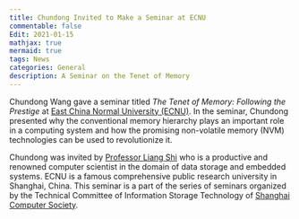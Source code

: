 ```yaml
---
title: Chundong Invited to Make a Seminar at ECNU
commentable: false
Edit: 2021-01-15
mathjax: true
mermaid: true
tags: News
categories: General
description: A Seminar on the Tenet of Memory
---
```


<p>Chundong Wang gave a seminar titled <i>The Tenet of Memory: Following the Prestige</i> at <a href="https://www.ecnu.edu.cn/" target="_blank">East China Normal University (ECNU)</a>. In the seminar, Chundong presented why the conventional memory hierarchy plays an important role in a computing system and how the promising non-volatile memory (NVM) technologies can be used to revolutionize it.</p>

<p>Chundong was invited by <a href="https://faculty.ecnu.edu.cn/_s16/sl2_13905/main.psp">Professor Liang Shi</a> who is a productive and renowned computer scientist in the domain of data storage and embedded systems. ECNU is a famous comprehensive public research university in Shanghai, China. This seminar is a part of the series of seminars organized by the Technical Committee of Information Storage Technology of <a href="http://scs.sh.cn/" target="_blank">Shanghai Computer Society</a>.</p>




